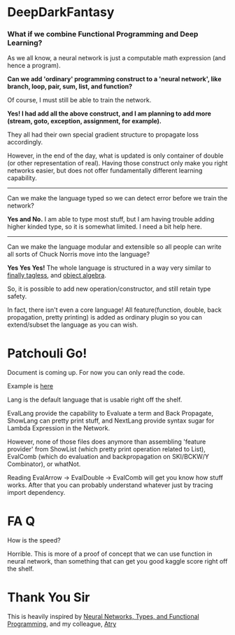 # DeepDarkFantasy

### What if we combine Functional Programming and Deep Learning?

As we all know, a neural network is just a computable math expression (and hence a program). 

**Can we add 'ordinary' programming construct to a 'neural network', like branch, loop, pair, sum, list, and function?** 

Of course, I must still be able to train the network.

**Yes! I had add all the above construct, and I am planning to add more (stream, goto, exception, assignment, for example).** 

They all had their own special gradient structure to propagate loss accordingly. 

However, in the end of the day, what is updated is only container of double (or other representation of real). Having those construct only make you right networks easier, but does not offer fundamentally different learning capability.

----------

Can we make the language typed so we can detect error before we train the network?

**Yes and No.** I am able to type most stuff, but I am having trouble adding higher kinded type, so it is somewhat limited. I need a bit help here.

----------

Can we make the language modular and extensible so all people can write all sorts of Chuck Norris move into the language?

**Yes Yes Yes!** The whole language is structured in a way very similar to [finally tagless](http://okmij.org/ftp/tagless-final/JFP.pdf), and [object algebra](https://www.cs.utexas.edu/~wcook/Drafts/2012/ecoop2012.pdf). 

So, it is possible to add new operation/constructor, and still retain type safety.

In fact, there isn't even a core language! All feature(function, double, back propagation, pretty printing) is added as ordinary plugin so you can extend/subset the language as you can wish.

# Patchouli Go!

Document is coming up. For now you can only read the code.

Example is [here](https://github.com/ThoughtWorksInc/DeepDarkFantasy/blob/master/src/main/scala/com/thoughtworks/DDF/Lang/Preclude.scala)

Lang is the default language that is usable right off the shelf. 

EvalLang provide the capability to Evaluate a term and Back Propagate, ShowLang can pretty print stuff, and NextLang provide syntax sugar for Lambda Expression in the Network.

However, none of those files does anymore than assembling 'feature provider' from ShowList (which pretty print operation related to List), EvalComb (which do evaluation and backpropagation on SKI/BCKW/Y Combinator), or whatNot. 

Reading EvalArrow -> EvalDouble -> EvalComb will get you know how stuff works. After that you can probably understand whatever just by tracing import dependency.

# FA Q

How is the speed?

Horrible. This is more of a proof of concept that we can use function in neural network, than something that can get you good kaggle score right off the shelf.

# Thank You Sir

This is heavily inspired by [Neural Networks, Types, and Functional Programming](http://colah.github.io/posts/2015-09-NN-Types-FP/), and my colleague, [Atry](https://github.com/Atry)
